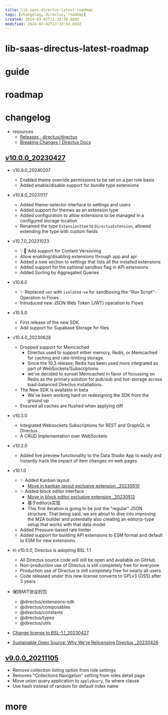 ```yaml
---
title: lib-saas-directus-latest-roadmap
tags: [changelog, directus, roadmap]
created: 2024-03-02T13:33:38.680Z
modified: 2024-03-02T13:33:54.693Z
---
```


# lib-saas-directus-latest-roadmap

# guide

# roadmap

# changelog
- resources
  - [Releases · directus/directus](https://github.com/directus/directus/releases)
  - [Breaking Changes | Directus Docs](https://docs.directus.io/releases/breaking-changes.html)

## [v10.0.0_20230427](https://github.com/directus/directus/releases/tag/v10.0.0)

- v10.9.0_20240207
  - Enabled theme override permissions to be set on a per role basis 
  - Added enable/disable support for bundle type extensions

- v10.8.0_20231117
  - Added theme-selector interface to settings and users
  - Added support for themes as an extension type
  - Added configuration to allow extensions to be managed in a configured storage location
  - Renamed the type `ExtensionItem` to `DirectusExtension`, allowed extending the type with custom fields

- v10.7.0_20231023
  - ✨🌵 Add support for Content Versioning
  - Allow enabling/disabling extensions through app and api 
  - Added a new section to settings that lists all the installed extensions
  - Added support for the optional sandbox flag in API extensions 
  - Added Sorting by Aggregated Queries

- v10.6.0
  - ✨ Replaced `vm2` with `isolated-vm` for sandboxing the "Run Script"-Operation in Flows
  - Introduced new JSON Web Token (JWT) operation to Flows

- v10.5.0
  - First release of the new SDK 
  - Add support for Supabase Storage for files

- v10.4.0_20230628
  - Dropped support for Memcached
    - Directus used to support either memory, Redis, or Memcached for caching and rate-limiting storage. 
    - Since the 10.3 release, Redis has been used more integrated as part of WebSockets/Subscriptions 
    - we've decided to sunset Memcached in favor of focussing on Redis as the primary solution for pub/sub and hot-storage across load-balanced Directus installations.
  - The New SDK is available in beta
    - We've been working hard on redesigning the SDK from the ground up
  - Ensured all caches are flushed when applying diff

- v10.3.0
  - Integrated Websockets Subscriptions for REST and GraphQL in Directus 
  - A CRUD implementation over WebSockets

- v10.2.0
  - Added live preview functionality to the Data Studio App to easily and instantly track the impact of item changes on web pages

- v10.1.0
  - ✨ Added Kanban layout
    - [Move in kanban layout exclusive extension _20230510](https://github.com/directus/directus/pull/18516)
  - ✨ Added block editor interface
    - [Move in block editor exclusive extension _20230512](https://github.com/directus/directus/pull/18525)
    - 基于editorjs实现
    - This first iteration is going to be just the "regular" JSON structure. That being said, we are about to dive into improving the M2A builder and potentially also creating an editorjs-type setup that works with that data model 
  - Added Pressure-based rate limiter
  - Added support for building API extensions to ESM format and default to ESM for new extensions 

- In v10.0.0, Directus is adopting BSL 1.1 
  - All Directus source code will still be open and available on GitHub
  - Non-production use of Directus is still completely free for everyone
  - Production use of Directus is still completely free for nearly all users
  - Code released under this new license converts to GPLv3 (OSS) after 3 years

- 保持MIT协议的包
  - @directus/extensions-sdk
  - @directus/composables
  - @directus/constants
  - @directus/types
  - @directus/utils

- [Change license to BSL-1.1_20230427](https://github.com/directus/directus/pull/18330)

- [Sustainable Open Source: Why We're Relicensing Directus _20230426](https://directus.io/blog/why-we-are-relicensing-directus)

## [v9.0.0_20211105](https://github.com/directus/directus/releases/tag/v9.0.0)

- Remove collection listing option from role settings
- Removes "Collections Navigation" setting from roles detail page
- Move union query application to `applyQuery`, fix where clause
- Use hash instead of random for default index name
# more
